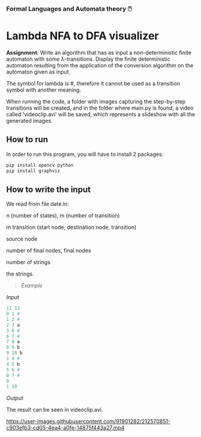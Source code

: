 ### Formal Languages and Automata theory :computer_mouse:
# Lambda NFA to DFA visualizer

**Assignment**: Write an algorithm that has as input a non-deterministic finite automaton with some λ-transitions. Display the finite deterministic automaton resulting from the application of the conversion algorithm on the automaton given as input. 

The symbol for lambda is #, therefore it cannot be used as a transition symbol with another meaning.

When running the code, a folder with images capturing the step-by-step transitions will be created, and in the folder where main.py is found, a video called 'videoclip.avi' will be saved, which represents a slideshow with all the generated images.

## How to run 
In order to run this program, you will have to install 2 packages:

``` python
pip install opencv-python
pip install graphviz
```

## How to write the input
We read from file date.in:

n (number of states), m (number of transition)

m transition (start node, destination node, transition)

source node

number of final nodes, final nodes

number of strings

the strings.

> _Example_

_Input_
``` python
11 12
0 1 #
1 2 #
2 3 a
3 6 #
6 7 #
7 8 a
8 9 b
9 10 b
1 4 #
4 5 b
5 6 #
0 7 #
0
1 10
```
_Output_

The result can be seen in videoclip.avi.

https://user-images.githubusercontent.com/91901282/212570851-c903efb3-cd05-4ea4-a0fe-14875f443a27.mp4

